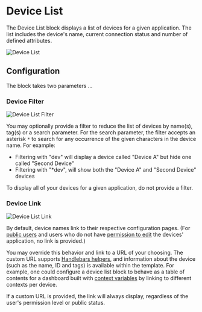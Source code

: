# Device List

The Device List block displays a list of devices for a given application. The list includes the device's name, current connection status and number of defined attributes.

![Device List](/images/dashboards/devices-example.png "Device List")

## Configuration

The block takes two parameters ...

### Device Filter

![Device List Filter](/images/dashboards/devices-filter.png "Device List Filter")

You may optionally provide a filter to reduce the list of devices by name(s), tag(s) or a search parameter. For the search parameter, the filter accepts an asterisk `*` to search for any occurrence of the given characters in the device name. For example:

* Filtering with "dev" will display a device called "Device A" but hide one called "Second Device"
* Filtering with "\*dev", will show both the "Device A" and "Second Device" devices

To display all of your devices for a given application, do not provide a filter.

### Device Link

![Device List Link](/images/dashboards/devices-link.png "Device List Link")

By default, device names link to their respective configuration pages. (For [public users](/dashboards/overview/#dashboard-access-control) and users who do not have [permission to edit](/organizations/members/#member-roles) the devices' application, no link is provided.)

You may override this behavior and link to a URL of your choosing. The custom URL supports [Handlebars helpers](/workflows/accessing-payload-data/#string-templates), and information about the device (such as the name, ID and tags) is available within the template. For example, one could configure a device list block to behave as a table of contents for a dashboard built with [context variables](/dashboards/context-variables/) by linking to different contexts per device.

If a custom URL is provided, the link will always display, regardless of the user's permission level or public status.
